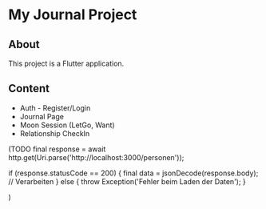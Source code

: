 # My Journal Project

## About

This project is a Flutter application.

## Content
- Auth - Register/Login
- Journal Page
- Moon Session (LetGo, Want)
- Relationship CheckIn


(TODO
    final response = await http.get(Uri.parse('http://localhost:3000/personen'));

if (response.statusCode == 200) {
  final data = jsonDecode(response.body);
  // Verarbeiten
} else {
  throw Exception('Fehler beim Laden der Daten');
}

)